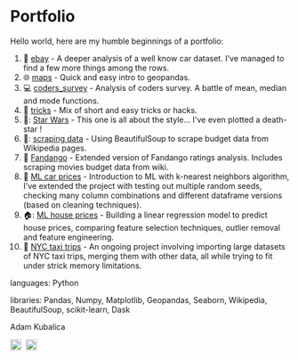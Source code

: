 # Portfolio
Hello world, here are my humble beginnings of a portfolio:

1. :car: <a href="https://github.com/grumpyclimber/portfolio/tree/main/ebay">ebay</a> - A deeper analysis of a well know car dataset. I've managed to find a few more things among the rows.
2. :globe_with_meridians: <a href="https://github.com/grumpyclimber/portfolio/tree/main/maps">maps</a> - Quick and easy intro to geopandas.
3. :computer:  <a href="https://github.com/grumpyclimber/portfolio/tree/main/coders_survey">coders_survey</a> - Analysis of coders survey. A battle of mean, median and mode functions.
4. :fishing_pole_and_fish: <a href="https://github.com/grumpyclimber/portfolio/tree/main/tricks">tricks</a> - Mix of short and easy tricks or hacks.
5. 👾: <a href="https://github.com/grumpyclimber/portfolio/tree/main/star_wars">Star Wars</a> - This one is all about the style... I've even plotted a death-star !
6. 🔡: [scraping data](https://github.com/grumpyclimber/portfolio/tree/main/wiki_scrape) - Using BeautifulSoup to scrape budget data from Wikipedia pages.
7. :movie_camera: [Fandango](https://github.com/grumpyclimber/portfolio/tree/main/fandango) - Extended version of Fandango ratings analysis. Includes scraping movies budget data from wiki.
8. 🚙 [ML car prices](https://github.com/grumpyclimber/portfolio/tree/main/ML_intro_car_prices) - Introduction to ML with k-nearest neighbors algorithm, I've extended the project with testing out multiple random seeds, checking many column combinations and different dataframe versions (based on cleaning techniques).
9. 🏠: [ML house prices](https://github.com/grumpyclimber/portfolio/tree/main/ML_house_prices) - Building a linear regression model to predict house prices, comparing feature selection techniques, outlier removal and feature engineering.
10. :taxi: [NYC taxi trips](https://github.com/grumpyclimber/portfolio/tree/main/taxis_big_ML) - An ongoing project involving importing large datasets of NYC taxi trips, merging them with other data, all while trying to fit under strick memory limitations.

languages: Python

libraries: Pandas, Numpy, Matplotlib, Geopandas, Seaborn, Wikipedia, BeautifulSoup, scikit-learn, Dask

Adam Kubalica
<td><a href="https://www.linkedin.com/in/adam-kubalica-787a79220/" target="_blank" rel="noopener"><img src="https://icon.signature.email/social/linkedin-square-small-0077b5-FFFFFF.png" alt="LinkedIn icon" width="20" height="20" border="0" /></a>&nbsp;&nbsp;<a href="https://stackoverflow.com/users/16519424/adam-kubalica" target="_blank" rel="noopener"><img src="https://icon.signature.email/social/stackoverflow-square-small-f48024-FFFFFF.png" alt="Stack icon" width="20" height="20" border="0" /></a>&nbsp;&nbsp;</td>
